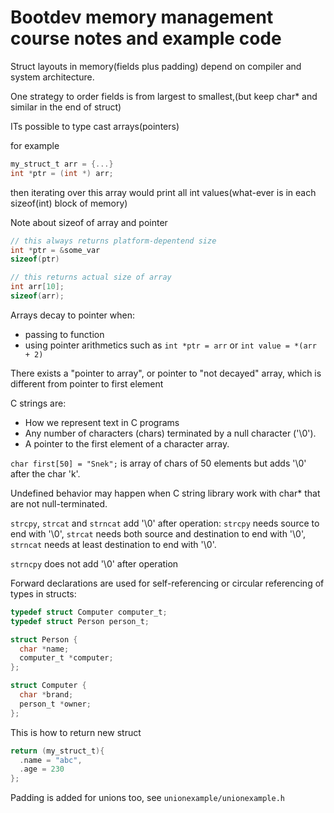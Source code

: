 # Bootdev memory management course notes and example code

Struct layouts in memory(fields plus padding) depend on compiler and system architecture.

One strategy to order fields is from largest to smallest,(but keep char* and similar in the end of struct)

ITs possible to type cast arrays(pointers)

for example

```c
my_struct_t arr = {...}
int *ptr = (int *) arr;
```

then iterating over this array would print all int values(what-ever is in each sizeof(int) block of memory)

Note about sizeof of array and pointer
```c
// this always returns platform-depentend size
int *ptr = &some_var
sizeof(ptr)

// this returns actual size of array
int arr[10];
sizeof(arr);
```

Arrays decay to pointer when:

* passing to function
* using pointer arithmetics such as `int *ptr = arr` or `int value = *(arr + 2)`

There exists a "pointer to array", or pointer to "not decayed" array, which is different from pointer to first element

C strings are:

* How we represent text in C programs
* Any number of characters (chars) terminated by a null character ('\0').
* A pointer to the first element of a character array.

`char first[50] = "Snek";` is array of chars of 50 elements but adds '\0' after the char 'k'.

Undefined behavior may happen when C string library work with char* that are not null-terminated.

`strcpy`, `strcat` and `strncat` add '\0' after operation: `strcpy` needs source to end with '\0', `strcat` needs both source and destination
to end with '\0', `strncat` needs at least destination to end with '\0'.

`strncpy` does not add '\0' after operation

Forward declarations are used for self-referencing or circular referencing of types in structs:

```c
typedef struct Computer computer_t;
typedef struct Person person_t;

struct Person {
  char *name;
  computer_t *computer;
};

struct Computer {
  char *brand;
  person_t *owner;
};
```

This is how to return new struct

```c
return (my_struct_t){
  .name = "abc",
  .age = 230
};
```

Padding is added for unions too, see `unionexample/unionexample.h`
